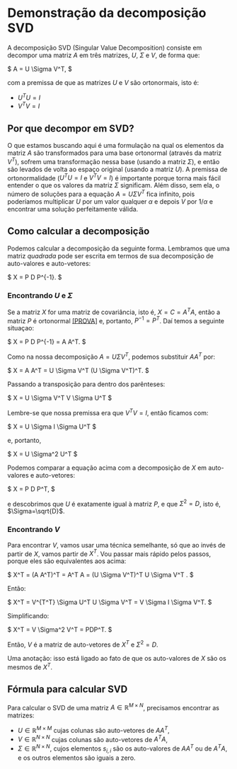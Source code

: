 # Demonstração da decomposição SVD

A decomposição SVD (Singular Value Decomposition) consiste em decompor uma matriz $A$ em três matrizes, $U$, $\Sigma$ e $V$, de forma que:

$
A = U \Sigma V^T,
$

com a premissa de que as matrizes $U$ e $V$ são ortonormais, isto é:

* $U^T U = I$
* $V^T V = I$

## Por que decompor em SVD?

O que estamos buscando aqui é uma formulação na qual os elementos da matriz $A$ são transformados para uma base ortonormal (através da matriz $V^T$), sofrem uma transformação nessa base (usando a matriz $\Sigma$), e então são levados de volta ao espaço original (usando a matriz $U$). A premissa de ortonormalidade ($U^T U = I$ e $V^T V = I$) é importante porque torna mais fácil entender o que os valores da matriz $\Sigma$ significam. Além disso, sem ela, o número de soluções para a equação $A = U \Sigma V^T$ fica infinito, pois poderíamos multiplicar $U$ por um valor qualquer $\alpha$ e depois $V$ por $1/\alpha$ e encontrar uma solução perfeitamente válida.

## Como calcular a decomposição

Podemos calcular a decomposição da seguinte forma. Lembramos que uma matriz *quadrada* pode ser escrita em termos de sua decomposição de auto-valores e auto-vetores:

$
X = P D P^{-1}.
$

### Encontrando $U$ e $\Sigma$

Se a matriz $X$ for uma matriz de covariância, isto é, $X = C = A^TA$, então a matriz $P$ é ortonormal [[PROVA]](./demonstracao_ortonormalidade.md) e, portanto, $P^{-1}=P^T$. Daí temos a seguinte situaçao:

$
X = P D P^{-1} = A A^T.
$

Como na nossa decomposição $A = U \Sigma V^T$, podemos substituir $A A^T$ por:

$
X = A A^T = U \Sigma V^T (U \Sigma V^T)^T.
$

Passando a transposição para dentro dos parênteses:

$
X = U \Sigma V^T V \Sigma U^T
$

Lembre-se que nossa premissa era que $V^TV=I$, então ficamos com:

$
X = U \Sigma I \Sigma U^T
$

e, portanto, 

$
X = U \Sigma^2 U^T
$

Podemos comparar a equação acima com a decomposição de $X$ em auto-valores e auto-vetores:

$
X = P D P^T,
$

e descobrimos que $U$ é exatamente igual à matriz $P$, e que $\Sigma^2=D$, isto é, $\Sigma=\sqrt{D}$.

### Encontrando $V$

Para encontrar $V$, vamos usar uma técnica semelhante, só que ao invés de partir de $X$, vamos partir de $X^T$. Vou passar mais rápido pelos passos, porque eles são equivalentes aos acima:

$
X^T = (A A^T)^T = A^T A = (U \Sigma V^T)^T U \Sigma V^T .
$

Então:

$
X^T = V^{T^T} \Sigma U^T U \Sigma V^T = V \Sigma I \Sigma V^T.
$

Simplificando:

$
X^T = V \Sigma^2 V^T = PDP^T.
$

Então, $V$ é a matriz de auto-vetores de $X^T$ e $\Sigma^2=D$.

Uma anotação: isso está ligado ao fato de que os auto-valores de $X$ são os mesmos de $X^T$.

## Fórmula para calcular SVD

Para calcular o SVD de uma matriz $A \in \mathbb{R}^{M \times N}$, precisamos encontrar as matrizes:

* $U \in \mathbb{R}^{M \times M}$ cujas colunas são auto-vetores de $A A^T$,
* $V \in \mathbb{R}^{N \times N}$ cujas colunas são auto-vetores de $A^T A$,
* $\Sigma \in \mathbb{R}^{N \times N}$, cujos elementos $s_{i,i}$ são os auto-valores de $AA^T$ ou de $A^TA$, e os outros elementos são iguais a zero.
